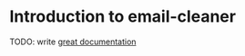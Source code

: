 # Introduction to email-cleaner

TODO: write [great documentation](http://jacobian.org/writing/what-to-write/)
